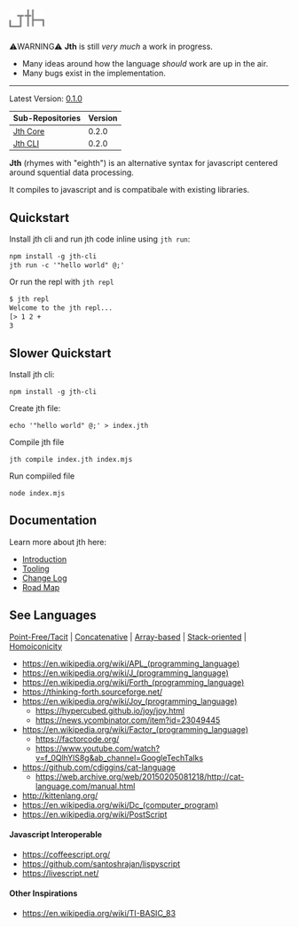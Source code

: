 # <img src="./logo.svg" alt="jth" style="height:32px" height="32">

⚠️WARNING⚠️
**Jth** is still _very much_ a work in progress.

- Many ideas around how the language _should_ work
  are up in the air.
- Many bugs exist in the implementation.

<hr >

Latest Version: [0.1.0](https://github.com/johnhenry/jth/tree/main/docs/changelog.md#0.1.0)

| Sub-Repositories                                                      | Version |
| --------------------------------------------------------------------- | ------- |
| [Jth Core](https://github.com/johnhenry/jth/tree/main/packages/core/) | 0.2.0   |
| [Jth CLI](https://github.com/johnhenry/jth/tree/main/packages/cli/)   | 0.2.0   |

**Jth** (rhymes with "eighth")
is an alternative syntax for javascript
centered around squential data processing.

It compiles to javascript and
is compatibale with existing libraries.

## Quickstart

Install jth cli and run jth code inline using `jth run`:

```
npm install -g jth-cli
jth run -c '"hello world" @;'
```

Or run the repl with `jth repl`

```
$ jth repl
Welcome to the jth repl...
[> 1 2 +
3
```

## Slower Quickstart

Install jth cli:

```
npm install -g jth-cli
```

Create jth file:

```
echo '"hello world" @;' > index.jth
```

Compile jth file

```
jth compile index.jth index.mjs
```

Run compiiled file

```
node index.mjs
```

## Documentation

Learn more about jth here:

- [Introduction](https://github.com/johnhenry/jth/tree/main/docs/introduction.md)
- [Tooling](https://github.com/johnhenry/jth/tree/main/docs/tooling.md)
- [Change Log](https://github.com/johnhenry/jth/tree/main/docs/changelog.md)
- [Road Map](https://github.com/johnhenry/jth/tree/main/docs/roadmap.md)

## See Languages

[Point-Free/Tacit](https://en.wikipedia.org/wiki/Tacit_programming) |
[Concatenative](<https://en.wikipedia.org/wiki/Factor_(programming_language)>) |
[Array-based](https://en.wikipedia.org/wiki/Array_programming) |
[Stack-oriented](https://en.wikipedia.org/wiki/Stack-oriented_programming) |
[Homoiconicity](https://en.wikipedia.org/wiki/Homoiconicity)

- https://en.wikipedia.org/wiki/APL_(programming_language)
- https://en.wikipedia.org/wiki/J_(programming_language)
- https://en.wikipedia.org/wiki/Forth_(programming_language)
- https://thinking-forth.sourceforge.net/
- https://en.wikipedia.org/wiki/Joy_(programming_language)
  - https://hypercubed.github.io/joy/joy.html
  - https://news.ycombinator.com/item?id=23049445
- https://en.wikipedia.org/wiki/Factor_(programming_language)
  - https://factorcode.org/
  - https://www.youtube.com/watch?v=f_0QlhYlS8g&ab_channel=GoogleTechTalks
- https://github.com/cdiggins/cat-language
  - https://web.archive.org/web/20150205081218/http://cat-language.com/manual.html
- http://kittenlang.org/
- https://en.wikipedia.org/wiki/Dc_(computer_program)
- https://en.wikipedia.org/wiki/PostScript

#### Javascript Interoperable

- https://coffeescript.org/
- https://github.com/santoshrajan/lispyscript
- https://livescript.net/

#### Other Inspirations

- https://en.wikipedia.org/wiki/TI-BASIC_83
